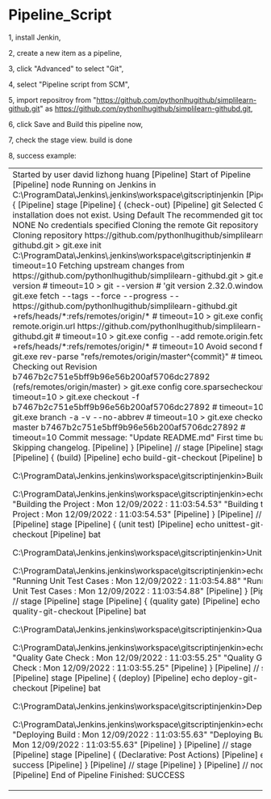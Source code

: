 # Pipeline_Script

1, install Jenkin,

2, create a new item as a pipeline,

3, click "Advanced" to select "Git",

4, select "Pipeline script from SCM",

5, import repositroy from "https://github.com/pythonlhugithub/simplilearn-github.git" as https://github.com/pythonlhugithub/simplilearn-githubd.git,

6, click Save and Build this pipeline now,

7, check the stage view. build is done

8, success example:

<table><tr><td>
Started by user david lizhong huang
[Pipeline] Start of Pipeline
[Pipeline] node
Running on Jenkins in C:\ProgramData\Jenkins\.jenkins\workspace\gitscriptinjenkin
[Pipeline] {
[Pipeline] stage
[Pipeline] { (check-out)
[Pipeline] git
Selected Git installation does not exist. Using Default
The recommended git tool is: NONE
No credentials specified
Cloning the remote Git repository
Cloning repository https://github.com/pythonlhugithub/simplilearn-githubd.git
 > git.exe init C:\ProgramData\Jenkins\.jenkins\workspace\gitscriptinjenkin # timeout=10
Fetching upstream changes from https://github.com/pythonlhugithub/simplilearn-githubd.git
 > git.exe --version # timeout=10
 > git --version # 'git version 2.32.0.windows.2'
 > git.exe fetch --tags --force --progress -- https://github.com/pythonlhugithub/simplilearn-githubd.git +refs/heads/*:refs/remotes/origin/* # timeout=10
 > git.exe config remote.origin.url https://github.com/pythonlhugithub/simplilearn-githubd.git # timeout=10
 > git.exe config --add remote.origin.fetch +refs/heads/*:refs/remotes/origin/* # timeout=10
Avoid second fetch
 > git.exe rev-parse "refs/remotes/origin/master^{commit}" # timeout=10
Checking out Revision b7467b2c751e5bff9b96e56b200af5706dc27892 (refs/remotes/origin/master)
 > git.exe config core.sparsecheckout # timeout=10
 > git.exe checkout -f b7467b2c751e5bff9b96e56b200af5706dc27892 # timeout=10
 > git.exe branch -a -v --no-abbrev # timeout=10
 > git.exe checkout -b master b7467b2c751e5bff9b96e56b200af5706dc27892 # timeout=10
Commit message: "Update README.md"
First time build. Skipping changelog.
[Pipeline] }
[Pipeline] // stage
[Pipeline] stage
[Pipeline] { (build)
[Pipeline] echo
build-git-checkout
[Pipeline] bat

C:\ProgramData\Jenkins\.jenkins\workspace\gitscriptinjenkin>Build.bat

C:\ProgramData\Jenkins\.jenkins\workspace\gitscriptinjenkin>echo "Building the Project : Mon 12/09/2022 : 11:03:54.53" 
"Building the Project : Mon 12/09/2022 : 11:03:54.53"
[Pipeline] }
[Pipeline] // stage
[Pipeline] stage
[Pipeline] { (unit test)
[Pipeline] echo
unittest-git-checkout
[Pipeline] bat

C:\ProgramData\Jenkins\.jenkins\workspace\gitscriptinjenkin>Unit.bat

C:\ProgramData\Jenkins\.jenkins\workspace\gitscriptinjenkin>echo "Running Unit Test Cases : Mon 12/09/2022 : 11:03:54.88" 
"Running Unit Test Cases : Mon 12/09/2022 : 11:03:54.88"
[Pipeline] }
[Pipeline] // stage
[Pipeline] stage
[Pipeline] { (quality gate)
[Pipeline] echo
quality-git-checkout
[Pipeline] bat

C:\ProgramData\Jenkins\.jenkins\workspace\gitscriptinjenkin>Quality.bat

C:\ProgramData\Jenkins\.jenkins\workspace\gitscriptinjenkin>echo "Quality Gate Check : Mon 12/09/2022 : 11:03:55.25" 
"Quality Gate Check : Mon 12/09/2022 : 11:03:55.25"
[Pipeline] }
[Pipeline] // stage
[Pipeline] stage
[Pipeline] { (deploy)
[Pipeline] echo
deploy-git-checkout
[Pipeline] bat

C:\ProgramData\Jenkins\.jenkins\workspace\gitscriptinjenkin>Deploy.bat

C:\ProgramData\Jenkins\.jenkins\workspace\gitscriptinjenkin>echo "Deploying Build : Mon 12/09/2022 : 11:03:55.63" 
"Deploying Build : Mon 12/09/2022 : 11:03:55.63"
[Pipeline] }
[Pipeline] // stage
[Pipeline] stage
[Pipeline] { (Declarative: Post Actions)
[Pipeline] echo
success
[Pipeline] }
[Pipeline] // stage
[Pipeline] }
[Pipeline] // node
[Pipeline] End of Pipeline
Finished: SUCCESS
</td></tr></table>
